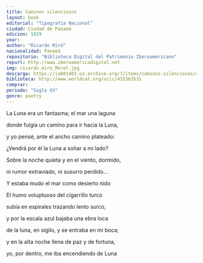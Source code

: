 ```yaml
---
title: Caminos silenciosos
layout: book
editorial: "Tipografía Nacional"
ciudad: Ciudad de Panamá
edicion: 1929 
year: 
author: "Ricardo Miró"
nacionalidad: Panamá
repositorio: "Biblioteca Digital del Patrimonio Iberoamericano"
repurl: http://www.iberoamericadigital.net
img: ricardo_miro_Morel.jpg
descarga: https://ia601403.us.archive.org/7/items/caminos-silenciosos/caminos%20silenciosos.pdf 
biblioteca: http://www.worldcat.org/oclc/433363531
comprar: 
periodo: "Siglo XX"
genre: poetry
---
```

 
La Luna era un fantasma; el mar una laguna
 
donde fulgía un camino para ir hacia la Luna,
 
y yo pensé, ante el ancho camino plateado:
 
¿Vendrá por él la Luna a soñar a mi lado?
 
 
Sobre la noche quieta y en el viento, dormido,
 
ni rumor extraviado, ni susurro perdido...
 
Y estaba mudo el mar como desierto nido
 
 
EI humo voluptuoso del cigarrillo turco
 
subía en espirales trazando lento surco,
 
y por la escala azul bajaba una ebra loca
 
de la luna, en sigilo, y se entraba en mi boca;
 
y en la alta noche llena de paz y de fortuna,
 
yo, por dentro, me iba encendiendo de Luna
